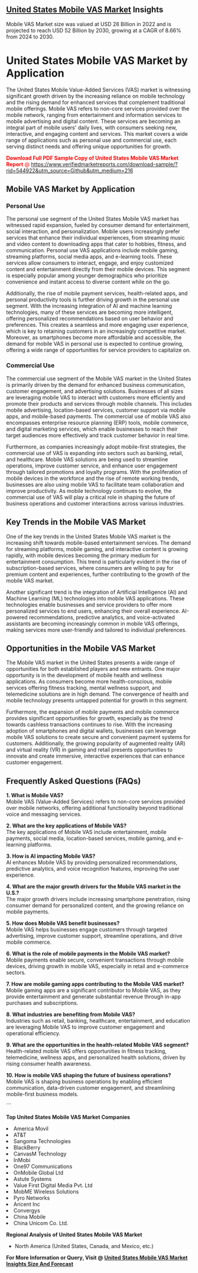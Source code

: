 <h2><a href="https://www.verifiedmarketreports.com/download-sample/?rid=544922&amp;utm_source=Github&amp;utm_medium=216" target="_blank">United States Mobile VAS Market</a> Insights</h2><p>Mobile VAS Market size was valued at USD 28 Billion in 2022 and is projected to reach USD 52 Billion by 2030, growing at a CAGR of 8.66% from 2024 to 2030.</p><p><h1>United States Mobile VAS Market by Application</h1><p>The United States Mobile Value-Added Services (VAS) market is witnessing significant growth driven by the increasing reliance on mobile technology and the rising demand for enhanced services that complement traditional mobile offerings. Mobile VAS refers to non-core services provided over the mobile network, ranging from entertainment and information services to mobile advertising and digital content. These services are becoming an integral part of mobile users' daily lives, with consumers seeking new, interactive, and engaging content and services. This market covers a wide range of applications such as personal use and commercial use, each serving distinct needs and offering unique opportunities for growth. <p><span class=""><span style="color: #ff0000;"><strong>Download Full PDF Sample Copy of United States Mobile VAS Market Report</strong> @ </span><a href="https://www.verifiedmarketreports.com/download-sample/?rid=544922&amp;utm_source=Github&amp;utm_medium=216" target="_blank">https://www.verifiedmarketreports.com/download-sample/?rid=544922&amp;utm_source=Github&amp;utm_medium=216</a></span></p></p><h2>Mobile VAS Market by Application</h2><h3>Personal Use</h3><p>The personal use segment of the United States Mobile VAS market has witnessed rapid expansion, fueled by consumer demand for entertainment, social interaction, and personalization. Mobile users increasingly prefer services that enhance their individual experiences, from streaming music and video content to downloading apps that cater to hobbies, fitness, and communication. Personal use VAS applications include mobile gaming, streaming platforms, social media apps, and e-learning tools. These services allow consumers to interact, engage, and enjoy customized content and entertainment directly from their mobile devices. This segment is especially popular among younger demographics who prioritize convenience and instant access to diverse content while on the go.</p><p>Additionally, the rise of mobile payment services, health-related apps, and personal productivity tools is further driving growth in the personal use segment. With the increasing integration of AI and machine learning technologies, many of these services are becoming more intelligent, offering personalized recommendations based on user behavior and preferences. This creates a seamless and more engaging user experience, which is key to retaining customers in an increasingly competitive market. Moreover, as smartphones become more affordable and accessible, the demand for mobile VAS in personal use is expected to continue growing, offering a wide range of opportunities for service providers to capitalize on.</p><h3>Commercial Use</h3><p>The commercial use segment of the Mobile VAS market in the United States is primarily driven by the demand for enhanced business communication, customer engagement, and advertising solutions. Businesses of all sizes are leveraging mobile VAS to interact with customers more efficiently and promote their products and services through mobile channels. This includes mobile advertising, location-based services, customer support via mobile apps, and mobile-based payments. The commercial use of mobile VAS also encompasses enterprise resource planning (ERP) tools, mobile commerce, and digital marketing services, which enable businesses to reach their target audiences more effectively and track customer behavior in real time.</p><p>Furthermore, as companies increasingly adopt mobile-first strategies, the commercial use of VAS is expanding into sectors such as banking, retail, and healthcare. Mobile VAS solutions are being used to streamline operations, improve customer service, and enhance user engagement through tailored promotions and loyalty programs. With the proliferation of mobile devices in the workforce and the rise of remote working trends, businesses are also using mobile VAS to facilitate team collaboration and improve productivity. As mobile technology continues to evolve, the commercial use of VAS will play a critical role in shaping the future of business operations and customer interactions across various industries.</p><h2>Key Trends in the Mobile VAS Market</h2><p>One of the key trends in the United States Mobile VAS market is the increasing shift towards mobile-based entertainment services. The demand for streaming platforms, mobile gaming, and interactive content is growing rapidly, with mobile devices becoming the primary medium for entertainment consumption. This trend is particularly evident in the rise of subscription-based services, where consumers are willing to pay for premium content and experiences, further contributing to the growth of the mobile VAS market.</p><p>Another significant trend is the integration of Artificial Intelligence (AI) and Machine Learning (ML) technologies into mobile VAS applications. These technologies enable businesses and service providers to offer more personalized services to end users, enhancing their overall experience. AI-powered recommendations, predictive analytics, and voice-activated assistants are becoming increasingly common in mobile VAS offerings, making services more user-friendly and tailored to individual preferences.</p><h2>Opportunities in the Mobile VAS Market</h2><p>The Mobile VAS market in the United States presents a wide range of opportunities for both established players and new entrants. One major opportunity is in the development of mobile health and wellness applications. As consumers become more health-conscious, mobile services offering fitness tracking, mental wellness support, and telemedicine solutions are in high demand. The convergence of health and mobile technology presents untapped potential for growth in this segment.</p><p>Furthermore, the expansion of mobile payments and mobile commerce provides significant opportunities for growth, especially as the trend towards cashless transactions continues to rise. With the increasing adoption of smartphones and digital wallets, businesses can leverage mobile VAS solutions to create secure and convenient payment systems for customers. Additionally, the growing popularity of augmented reality (AR) and virtual reality (VR) in gaming and retail presents opportunities to innovate and create immersive, interactive experiences that can enhance customer engagement.</p><h2>Frequently Asked Questions (FAQs)</h2><p><strong>1. What is Mobile VAS?</strong><br>Mobile VAS (Value-Added Services) refers to non-core services provided over mobile networks, offering additional functionality beyond traditional voice and messaging services.</p><p><strong>2. What are the key applications of Mobile VAS?</strong><br>The key applications of Mobile VAS include entertainment, mobile payments, social media, location-based services, mobile gaming, and e-learning platforms.</p><p><strong>3. How is AI impacting Mobile VAS?</strong><br>AI enhances Mobile VAS by providing personalized recommendations, predictive analytics, and voice recognition features, improving the user experience.</p><p><strong>4. What are the major growth drivers for the Mobile VAS market in the U.S.?</strong><br>The major growth drivers include increasing smartphone penetration, rising consumer demand for personalized content, and the growing reliance on mobile payments.</p><p><strong>5. How does Mobile VAS benefit businesses?</strong><br>Mobile VAS helps businesses engage customers through targeted advertising, improve customer support, streamline operations, and drive mobile commerce.</p><p><strong>6. What is the role of mobile payments in the Mobile VAS market?</strong><br>Mobile payments enable secure, convenient transactions through mobile devices, driving growth in mobile VAS, especially in retail and e-commerce sectors.</p><p><strong>7. How are mobile gaming apps contributing to the Mobile VAS market?</strong><br>Mobile gaming apps are a significant contributor to Mobile VAS, as they provide entertainment and generate substantial revenue through in-app purchases and subscriptions.</p><p><strong>8. What industries are benefiting from Mobile VAS?</strong><br>Industries such as retail, banking, healthcare, entertainment, and education are leveraging Mobile VAS to improve customer engagement and operational efficiency.</p><p><strong>9. What are the opportunities in the health-related Mobile VAS segment?</strong><br>Health-related mobile VAS offers opportunities in fitness tracking, telemedicine, wellness apps, and personalized health solutions, driven by rising consumer health awareness.</p><p><strong>10. How is mobile VAS shaping the future of business operations?</strong><br>Mobile VAS is shaping business operations by enabling efficient communication, data-driven customer engagement, and streamlining mobile-first business models.</p>```</p><p><strong>Top United States Mobile VAS Market Companies</strong></p><div data-test-id=""><p><li>America Movil</li><li> AT&T</li><li> Sangoma Technologies</li><li> BlackBerry</li><li> CanvasM Technology</li><li> InMobi</li><li> One97 Communications</li><li> OnMobile Global Ltd</li><li> Astute Systems</li><li> Value First Digital Media Pvt. Ltd</li><li> MobME Wireless Solutions</li><li> Pyro Networks</li><li> Aricent Inc</li><li> Convergys</li><li> China Mobile</li><li> China Unicom Co. Ltd.</li></p><div><strong>Regional Analysis of&nbsp;United States Mobile VAS Market</strong></div><ul><li dir="ltr"><p dir="ltr">North America&nbsp;(United States, Canada, and Mexico, etc.)</p></li></ul><p><strong>For More Information or Query, Visit @&nbsp;</strong><strong><a href="https://www.verifiedmarketreports.com/product/mobile-vas-market-size-and-forecast/?utm_source=Github&amp;utm_medium=216" target="_blank">United States Mobile VAS Market Insights Size And Forecast</a></strong></p></div>
